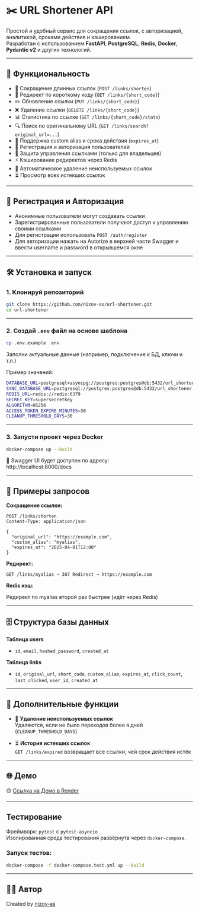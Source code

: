 
# ✂️ URL Shortener API

Простой и удобный сервис для сокращения ссылок, с авторизацией, аналитикой, сроками действия и кэшированием.  
Разработан с использованием **FastAPI**, **PostgreSQL**, **Redis**, **Docker**, **Pydantic v2** и других технологий.

---

## 🚀 Функциональность

- 🔗 Сокращение длинных ссылок (`POST /links/shorten`)
- 🧭 Редирект по короткому коду (`GET /links/{short_code}`)
- ✏️ Обновление ссылки (`PUT /links/{short_code}`)
- ❌ Удаление ссылки (`DELETE /links/{short_code}`)
- 📊 Статистика по ссылке (`GET /links/{short_code}/stats`)
- 🔍 Поиск по оригинальному URL (`GET /links/search?original_url=...`)
- 🧩 Поддержка custom alias и срока действия (`expires_at`)
- 👤 Регистрация и авторизация пользователей
- 🔐 Защита управления ссылками (только для владельцев)
- ⚡ Кэширование редиректов через Redis
- 🔁 Автоматическое удаление неиспользуемых ссылок
- ⏳ Просмотр всех истекших ссылок

---

## 🔐 Регистрация и Авторизация

- Анонимные пользователи могут создавать ссылки
- Зарегистрированные пользователи получают доступ к управлению своими ссылками
- Для регистрации использовать `POST /auth/register`
- Для авторизации нажать на Autorize в верхней части Swagger и ввести username и password в открывшемся окне

---

## 🛠️ Установка и запуск

### 1. Клонируй репозиторий

```bash
git clone https://github.com/nizov-as/url-shortener.git
cd url-shortener
```

---

### 2. Создай `.env` файл на основе шаблона

```bash
cp .env.example .env
```

Заполни актуальные данные (например, подключение к БД, ключи и т.п.)

Пример значений:
```bash
DATABASE_URL=postgresql+asyncpg://postgres:postgres@db:5432/url_shortener
SYNC_DATABASE_URL=postgresql://postgres:postgres@db:5432/url_shortener
REDIS_URL=redis://redis:6379
SECRET_KEY=supersecretkey
ALGORITHM=HS256
ACCESS_TOKEN_EXPIRE_MINUTES=30
CLEANUP_THRESHOLD_DAYS=30
```

---

### 3. Запусти проект через Docker

```bash
docker-compose up --build
```

📌 Swagger UI будет доступен по адресу:  
http://localhost:8000/docs

---

## 🧪 Примеры запросов

**Сокращение ссылки:**

```http
POST /links/shorten
Content-Type: application/json

{
  "original_url": "https://example.com",
  "custom_alias": "myalias",
  "expires_at": "2025-04-01T12:00"
}
```

**Редирект:**

```http
GET /links/myalias → 307 Redirect → https://example.com
```

**Redis кэш:**

Редирект по myalias второй раз быстрее (идёт через Redis)

---

## 🗄️ Структура базы данных

**Таблица users**
- `id`, `email`, `hashed_password`, `created_at`

**Таблица links**
- `id`, `original_url`, `short_code`, `custom_alias`, `expires_at`, `click_count`, `last_clicked`, `user_id`, `created_at`

---

## 🧩 Дополнительные функции

- 🔁 **Удаление неиспользуемых ссылок**  
  Удаляются, если не было переходов более `N` дней (`CLEANUP_THRESHOLD_DAYS`)

- ⏳ **История истекших ссылок**  
  `GET /links/expired` возвращает все ссылки, чей срок действия истёк

---

## 🌐 Демо

🟡 [Ссылка на Демо в Render](https://url-shortener-yl7x.onrender.com/docs)

---

## Тестирование

Фреймворк: `pytest` с `pytest-asyncio`  
Изолированная среда тестирования развёрнута через `docker-compose`.

### Запуск тестов:

```bash
docker-compose -f docker-compose.test.yml up --build
```

---

## 👨‍💻 Автор

Created by [nizov-as](https://github.com/nizov-as)
